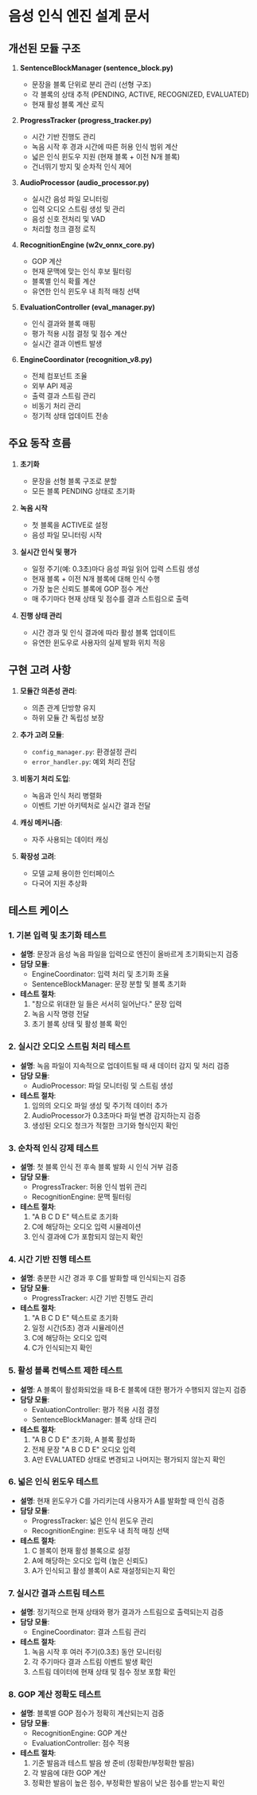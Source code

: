 # 음성 인식 엔진 설계 문서

## 개선된 모듈 구조

1. **SentenceBlockManager (sentence_block.py)**
   - 문장을 블록 단위로 분리 관리 (선형 구조)
   - 각 블록의 상태 추적 (PENDING, ACTIVE, RECOGNIZED, EVALUATED)
   - 현재 활성 블록 계산 로직

2. **ProgressTracker (progress_tracker.py)**
   - 시간 기반 진행도 관리
   - 녹음 시작 후 경과 시간에 따른 허용 인식 범위 계산
   - 넓은 인식 윈도우 지원 (현재 블록 + 이전 N개 블록)
   - 건너뛰기 방지 및 순차적 인식 제어

3. **AudioProcessor (audio_processor.py)**
   - 실시간 음성 파일 모니터링
   - 입력 오디오 스트림 생성 및 관리
   - 음성 신호 전처리 및 VAD
   - 처리할 청크 결정 로직

4. **RecognitionEngine (w2v_onnx_core.py)**
   - GOP 계산
   - 현재 문맥에 맞는 인식 후보 필터링
   - 블록별 인식 확률 계산
   - 유연한 인식 윈도우 내 최적 매칭 선택

5. **EvaluationController (eval_manager.py)**
   - 인식 결과와 블록 매핑
   - 평가 적용 시점 결정 및 점수 계산
   - 실시간 결과 이벤트 발생

6. **EngineCoordinator (recognition_v8.py)**
   - 전체 컴포넌트 조율
   - 외부 API 제공
   - 출력 결과 스트림 관리
   - 비동기 처리 관리
   - 정기적 상태 업데이트 전송

## 주요 동작 흐름

1. **초기화**
   - 문장을 선형 블록 구조로 분할
   - 모든 블록 PENDING 상태로 초기화

2. **녹음 시작**
   - 첫 블록을 ACTIVE로 설정
   - 음성 파일 모니터링 시작

3. **실시간 인식 및 평가**
   - 일정 주기(예: 0.3초)마다 음성 파일 읽어 입력 스트림 생성
   - 현재 블록 + 이전 N개 블록에 대해 인식 수행
   - 가장 높은 신뢰도 블록에 GOP 점수 계산
   - 매 주기마다 현재 상태 및 점수를 결과 스트림으로 출력

4. **진행 상태 관리**
   - 시간 경과 및 인식 결과에 따라 활성 블록 업데이트
   - 유연한 윈도우로 사용자의 실제 발화 위치 적응

## 구현 고려 사항

1. **모듈간 의존성 관리**:
   - 의존 관계 단방향 유지
   - 하위 모듈 간 독립성 보장

2. **추가 고려 모듈**:
   - `config_manager.py`: 환경설정 관리
   - `error_handler.py`: 예외 처리 전담

3. **비동기 처리 도입**:
   - 녹음과 인식 처리 병렬화
   - 이벤트 기반 아키텍처로 실시간 결과 전달

4. **캐싱 메커니즘**:
   - 자주 사용되는 데이터 캐싱

5. **확장성 고려**:
   - 모델 교체 용이한 인터페이스
   - 다국어 지원 추상화

## 테스트 케이스

### 1. 기본 입력 및 초기화 테스트
- **설명**: 문장과 음성 녹음 파일을 입력으로 엔진이 올바르게 초기화되는지 검증
- **담당 모듈**: 
  - EngineCoordinator: 입력 처리 및 초기화 조율
  - SentenceBlockManager: 문장 분할 및 블록 초기화
- **테스트 절차**:
  1. "참으로 위대한 일 들은 서서히 일어난다." 문장 입력
  2. 녹음 시작 명령 전달
  3. 초기 블록 상태 및 활성 블록 확인

### 2. 실시간 오디오 스트림 처리 테스트
- **설명**: 녹음 파일이 지속적으로 업데이트될 때 새 데이터 감지 및 처리 검증
- **담당 모듈**: 
  - AudioProcessor: 파일 모니터링 및 스트림 생성
- **테스트 절차**:
  1. 임의의 오디오 파일 생성 및 주기적 데이터 추가
  2. AudioProcessor가 0.3초마다 파일 변경 감지하는지 검증
  3. 생성된 오디오 청크가 적절한 크기와 형식인지 확인

### 3. 순차적 인식 강제 테스트
- **설명**: 첫 블록 인식 전 후속 블록 발화 시 인식 거부 검증
- **담당 모듈**: 
  - ProgressTracker: 허용 인식 범위 관리
  - RecognitionEngine: 문맥 필터링
- **테스트 절차**:
  1. "A B C D E" 텍스트로 초기화
  2. C에 해당하는 오디오 입력 시뮬레이션
  3. 인식 결과에 C가 포함되지 않는지 확인

### 4. 시간 기반 진행 테스트
- **설명**: 충분한 시간 경과 후 C를 발화할 때 인식되는지 검증
- **담당 모듈**: 
  - ProgressTracker: 시간 기반 진행도 관리
- **테스트 절차**:
  1. "A B C D E" 텍스트로 초기화
  2. 일정 시간(5초) 경과 시뮬레이션
  3. C에 해당하는 오디오 입력
  4. C가 인식되는지 확인

### 5. 활성 블록 컨텍스트 제한 테스트
- **설명**: A 블록이 활성화되었을 때 B-E 블록에 대한 평가가 수행되지 않는지 검증
- **담당 모듈**: 
  - EvaluationController: 평가 적용 시점 결정
  - SentenceBlockManager: 블록 상태 관리
- **테스트 절차**:
  1. "A B C D E" 초기화, A 블록 활성화
  2. 전체 문장 "A B C D E" 오디오 입력
  3. A만 EVALUATED 상태로 변경되고 나머지는 평가되지 않는지 확인

### 6. 넓은 인식 윈도우 테스트
- **설명**: 현재 윈도우가 C를 가리키는데 사용자가 A를 발화할 때 인식 검증
- **담당 모듈**: 
  - ProgressTracker: 넓은 인식 윈도우 관리
  - RecognitionEngine: 윈도우 내 최적 매칭 선택
- **테스트 절차**:
  1. C 블록이 현재 활성 블록으로 설정
  2. A에 해당하는 오디오 입력 (높은 신뢰도)
  3. A가 인식되고 활성 블록이 A로 재설정되는지 확인

### 7. 실시간 결과 스트림 테스트
- **설명**: 정기적으로 현재 상태와 평가 결과가 스트림으로 출력되는지 검증
- **담당 모듈**: 
  - EngineCoordinator: 결과 스트림 관리
- **테스트 절차**:
  1. 녹음 시작 후 여러 주기(0.3초) 동안 모니터링
  2. 각 주기마다 결과 스트림 이벤트 발생 확인
  3. 스트림 데이터에 현재 상태 및 점수 정보 포함 확인

### 8. GOP 계산 정확도 테스트
- **설명**: 블록별 GOP 점수가 정확히 계산되는지 검증
- **담당 모듈**: 
  - RecognitionEngine: GOP 계산
  - EvaluationController: 점수 적용
- **테스트 절차**:
  1. 기준 발음과 테스트 발음 쌍 준비 (정확한/부정확한 발음)
  2. 각 발음에 대한 GOP 계산
  3. 정확한 발음이 높은 점수, 부정확한 발음이 낮은 점수를 받는지 확인